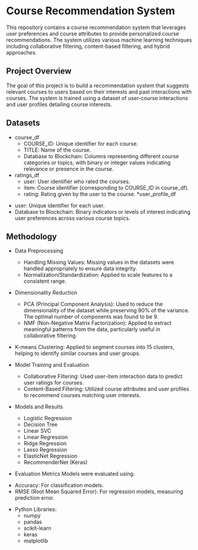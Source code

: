 # Course Recommendation System
This repository contains a course recommendation system that leverages user preferences and course attributes to provide personalized course recommendations. The system utilizes various machine learning techniques including collaborative filtering, content-based filtering, and hybrid approaches.

## Project Overview
The goal of this project is to build a recommendation system that suggests relevant courses to users based on their interests and past interactions with courses. The system is trained using a dataset of user-course interactions and user profiles detailing course interests.

## Datasets
* course_df
  - COURSE_ID: Unique identifier for each course.
  - TITLE: Name of the course.
  - Database to Blockchain: Columns representing different course categories or topics, with binary or integer values indicating relevance or presence in the course.
* ratings_df
  - user: User identifier who rated the courses.
  - item: Course identifier (corresponding to COURSE_ID in course_df).
  - rating: Rating given by the user to the course.
*user_profile_df
- user: Unique identifier for each user.
- Database to Blockchain: Binary indicators or levels of interest indicating user preferences across various course topics.

## Methodology
* Data Preprocessing
  - Handling Missing Values: Missing values in the datasets were handled appropriately to ensure data integrity.
  - Normalization/Standardization: Applied to scale features to a consistent range.

* Dimensionality Reduction
  - PCA (Principal Component Analysis): Used to reduce the dimensionality of the dataset while preserving 90% of the variance. The optimal number of components was found to be 9.
  - NMF (Non-Negative Matrix Factorization): Applied to extract meaningful patterns from the data, particularly useful in collaborative filtering.


* K-means Clustering: Applied to segment courses into 15 clusters, helping to identify similar courses and user groups.

* Model Training and Evaluation
  - Collaborative Filtering: Used user-item interaction data to predict user ratings for courses.
  - Content-Based Filtering: Utilized course attributes and user profiles to recommend courses matching user interests.

* Models and Results
  - Logistic Regression
  - Decision Tree
  - Linear SVC
  - Linear Regression
  - Ridge Regression
  - Lasso Regression
  - ElasticNet Regression
  - RecommenderNet (Keras)

* Evaluation Metrics
Models were evaluated using:
- Accuracy: For classification models.
- RMSE (Root Mean Squared Error): For regression models, measuring prediction error.

* Python Libraries:
  - numpy
  - pandas
  - scikit-learn
  - keras
  - matplotlib
